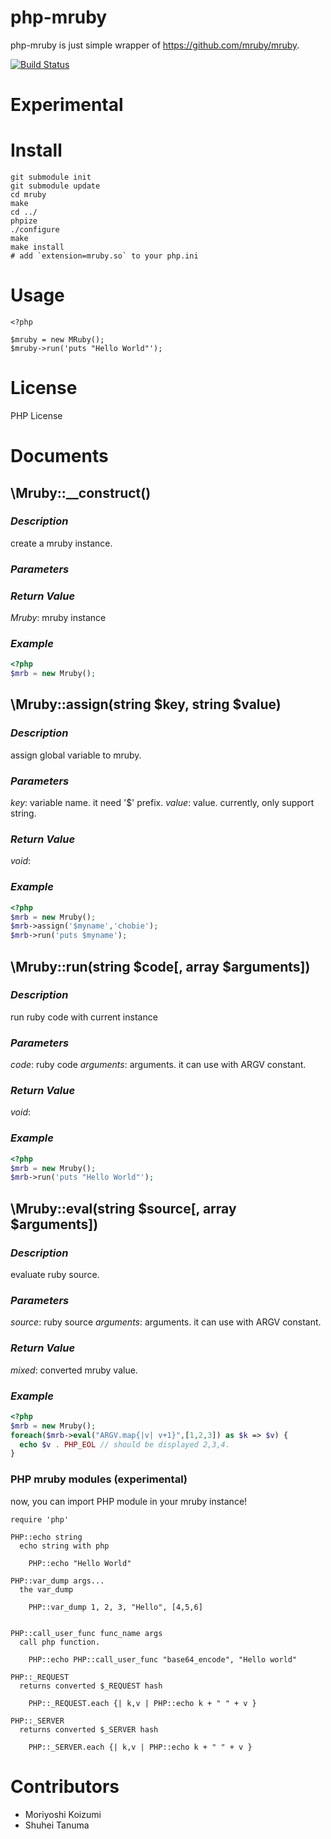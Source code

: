# php-mruby

php-mruby is just simple wrapper of <https://github.com/mruby/mruby>.

[![Build Status](https://secure.travis-ci.org/chobie/php-mruby.png)](http://travis-ci.org/chobie/php-mruby)


# Experimental

# Install

````
git submodule init
git submodule update
cd mruby
make
cd ../
phpize
./configure
make
make install
# add `extension=mruby.so` to your php.ini
````

# Usage

````
<?php

$mruby = new MRuby();
$mruby->run('puts "Hello World"');
````

# License

PHP License


# Documents

## \Mruby::__construct()

### *Description*

create a mruby instance.

### *Parameters*

### *Return Value*

*Mruby*: mruby instance

### *Example*

````php
<?php
$mrb = new Mruby();
````

## \Mruby::assign(string $key, string $value)

### *Description*

assign global variable to mruby.

### *Parameters*

*key*: variable name. it need '$' prefix.
*value*: value. currently, only support string.

### *Return Value*

*void*:

### *Example*

````php
<?php
$mrb = new Mruby();
$mrb->assign('$myname','chobie');
$mrb->run('puts $myname');
````


## \Mruby::run(string $code[, array $arguments])

### *Description*

run ruby code with current instance

### *Parameters*

*code*: ruby code
*arguments*: arguments. it can use with ARGV constant.

### *Return Value*

*void*:

### *Example*

````php
<?php
$mrb = new Mruby();
$mrb->run('puts "Hello World"');
````


## \Mruby::eval(string $source[, array $arguments])

### *Description*

evaluate ruby source.

### *Parameters*

*source*: ruby source
*arguments*: arguments. it can use with ARGV constant.

### *Return Value*

*mixed*: converted mruby value.

### *Example*

````php
<?php
$mrb = new Mruby();
foreach($mrb->eval("ARGV.map{|v| v+1}",[1,2,3]) as $k => $v) {
  echo $v . PHP_EOL // should be displayed 2,3,4.
}
````

### PHP mruby modules (experimental)

now, you can import PHP module in your mruby instance!

````
require 'php'

PHP::echo string
  echo string with php

    PHP::echo "Hello World"

PHP::var_dump args...
  the var_dump

    PHP::var_dump 1, 2, 3, "Hello", [4,5,6]


PHP::call_user_func func_name args
  call php function.

    PHP::echo PHP::call_user_func "base64_encode", "Hello world"

PHP::_REQUEST
  returns converted $_REQUEST hash
    
    PHP::_REQUEST.each {| k,v | PHP::echo k + " " + v }

PHP::_SERVER
  returns converted $_SERVER hash
    
    PHP::_SERVER.each {| k,v | PHP::echo k + " " + v }
````

# Contributors

* Moriyoshi Koizumi
* Shuhei Tanuma